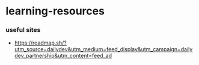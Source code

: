 # learning-resources

### useful sites
* https://roadmap.sh/?utm_source=dailydev&utm_medium=feed_display&utm_campaign=dailydev_partnership&utm_content=feed_ad

